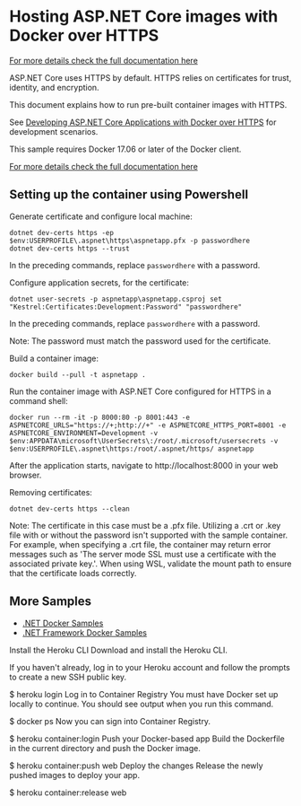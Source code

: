 # Hosting ASP.NET Core images with Docker over HTTPS

[For more details check the full documentation here](https://docs.microsoft.com/pt-br/aspnet/core/security/docker-https?view=aspnetcore-5.0)

ASP.NET Core uses HTTPS by default. HTTPS relies on certificates for trust, identity, and encryption.

This document explains how to run pre-built container images with HTTPS.

See [Developing ASP.NET Core Applications with Docker over HTTPS](https://github.com/dotnet/dotnet-docker/blob/master/samples/run-aspnetcore-https-development.md) for development scenarios.

This sample requires Docker 17.06 or later of the Docker client.

[For more details check the full documentation here](https://docs.microsoft.com/pt-br/aspnet/core/security/docker-https?view=aspnetcore-5.0)

## Setting up the container using Powershell

Generate certificate and configure local machine:

```console
dotnet dev-certs https -ep $env:USERPROFILE\.aspnet\https\aspnetapp.pfx -p passwordhere
dotnet dev-certs https --trust
```

In the preceding commands, replace `passwordhere` with a password.

Configure application secrets, for the certificate:

```console
dotnet user-secrets -p aspnetapp\aspnetapp.csproj set "Kestrel:Certificates:Development:Password" "passwordhere"
```

In the preceding commands, replace `passwordhere` with a password.

Note: The password must match the password used for the certificate.

Build a container image:

```console
docker build --pull -t aspnetapp .
```

Run the container image with ASP.NET Core configured for HTTPS in a command shell:

```console
docker run --rm -it -p 8000:80 -p 8001:443 -e ASPNETCORE_URLS="https://+;http://+" -e ASPNETCORE_HTTPS_PORT=8001 -e ASPNETCORE_ENVIRONMENT=Development -v $env:APPDATA\microsoft\UserSecrets\:/root/.microsoft/usersecrets -v $env:USERPROFILE\.aspnet\https:/root/.aspnet/https/ aspnetapp
```

After the application starts, navigate to http://localhost:8000 in your web browser.

Removing certificates:

```console
dotnet dev-certs https --clean
```

Note: The certificate in this case must be a .pfx file. Utilizing a .crt or .key file with or without the password isn't supported with the sample container. For example, when specifying a .crt file, the container may return error messages such as 'The server mode SSL must use a certificate with the associated private key.'. When using WSL, validate the mount path to ensure that the certificate loads correctly.

## More Samples

* [.NET Docker Samples](../README.md)
* [.NET Framework Docker Samples](https://github.com/microsoft/dotnet-framework-docker/blob/master/samples/README.md)



Install the Heroku CLI
Download and install the Heroku CLI.

If you haven't already, log in to your Heroku account and follow the prompts to create a new SSH public key.

$ heroku login
Log in to Container Registry
You must have Docker set up locally to continue. You should see output when you run this command.

$ docker ps
Now you can sign into Container Registry.

$ heroku container:login
Push your Docker-based app
Build the Dockerfile in the current directory and push the Docker image.

$ heroku container:push web
Deploy the changes
Release the newly pushed images to deploy your app.

$ heroku container:release web